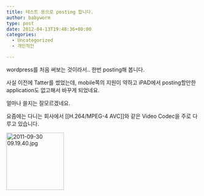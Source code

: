 ```yaml
---
title: 테스트 용으로 posting 합니다.
author: babyworm
type: post
date: 2012-04-13T19:48:36+00:00
categories:
  - Uncategorized
  - 개인적인

---
```

wordpress를 처음 써보는 것이라서.. 한번 posting해 봅니다.

사실 이전에 Tatter를 썼었는데, mobile쪽의 지원이 약하고 iPAD에서 posting할만한 application도 없고해서 바꾸게 되었네요.

얼마나 쓸지는 잘모르겠네요.

요즘에는 다니는 회사에서 [[H.264/MPEG-4 AVC]]와 같은 Video Codec을 주로 다루고 있습니다.

<a title="2011-09-30 09.19.40.jpg" href="https://i0.wp.com/lh6.ggpht.com/-nQlQyKTuZ0Q/ToULSBcEvkI/AAAAAAAAJ2M/O4yxH2LfdQg/2011-09-30%25252009.19.40.jpg" rel="lightbox"><img loading="lazy" decoding="async" class="alignright" title="2011-09-30 09.19.40.jpg" src="https://i0.wp.com/lh6.ggpht.com/-nQlQyKTuZ0Q/ToULSBcEvkI/AAAAAAAAJ2M/O4yxH2LfdQg/s150-c/2011-09-30%25252009.19.40.jpg?resize=150%2C150" alt="2011-09-30 09.19.40.jpg" width="150" height="150" data-recalc-dims="1" /></a>